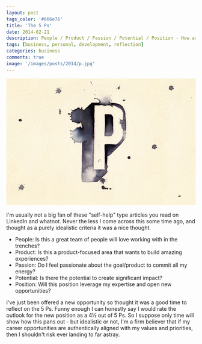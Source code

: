 ```yaml
---
layout: post
tags_color: '#666e76'
title: 'The 5 Ps'
date: 2014-02-21
description: People / Product / Passion / Potential / Position - How are your P's aligned?
tags: [business, personal, development, reflection]
categories: business
comments: true
image: '/images/posts/2014/p.jpg'
---
```

![](/images/posts/2014/p.jpg)

I'm usually not a big fan of these "self-help" type articles you read on LinkedIn and whatnot. Never the less I come across this some time ago, and thought as a purely idealistic criteria it was a nice thought.

* People: Is this a great team of people will love working with in the trenches? 
* Product: Is this a product-focused area that wants to build amazing experiences? 
* Passion: Do I feel passionate about the goal/product to commit all my energy? 
* Potential: Is there the potential to create significant impact? 
* Position: Will this position leverage my expertise and open new opportunities?

I've just been offered a new opportunity so thought it was a good time to reflect on the 5 Ps. Funny enough I can honestly say I would rate the outlook for the new position as a 4½ out of 5 Ps. So I suppose only time will show how this pans out - but idealistic or not, I'm a firm believer that if my career opportunities are authentically aligned with my values and priorities, then I shouldn't risk ever landing to far astray.
